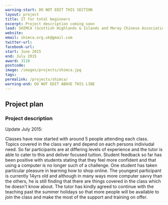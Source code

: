 ```yaml
---
warning-start: DO NOT EDIT THIS SECTION
layout: project
title: IT for total beginners
excerpt: Project description coming soon
lead: SHIMCA (Scottish Highlands & Islands and Moray Chinese Association)
website: 
email: shimca.org.uk@gmail.com 
twitter-url: 
facebook-url: 
start: June 2015
end: July 2015
award: 3110 
postcode: 
image: /images/projects/shimca.jpg
tags: 
permalink: /projects/shimca/
warning-end: DO NOT EDIT ABOVE THIS LINE
---
```


## Project plan

### Project description


Update July 2015:

Classes have now started with around 5 people attending each class. Topics covered in the class vary and depend on each persons indiviudal need. So far participants are at differing levels of experience and the tutor is able to cater to this and deliver focused tuition. Student feedback so far has been positive with students stating that they feel more confident and that using a computer is no longer such of a challenge. One student has taken particular pleasure in learning how to shop online. The youngest participant is currently 14yrs old and although in many ways more computer savvy than the others, he is still finding that there are things covered in the class which he doesn't know about. The tutor has kindly agreed to continue with the teaching past the summer holidays so that more people will be available to join the class and make the most of the support and training on offer. 



